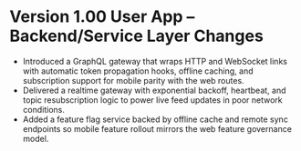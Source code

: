 # Version 1.00 User App – Backend/Service Layer Changes

- Introduced a GraphQL gateway that wraps HTTP and WebSocket links with automatic token propagation hooks, offline caching, and subscription support for mobile parity with the web routes.
- Delivered a realtime gateway with exponential backoff, heartbeat, and topic resubscription logic to power live feed updates in poor network conditions.
- Added a feature flag service backed by offline cache and remote sync endpoints so mobile feature rollout mirrors the web feature governance model.

